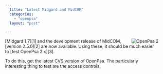 ```yaml
---
  title: "Latest Midgard and MidCOM"
  categories: 
    - "openpsa"
  layout: "post"

---
```

<img src="http://www.openpsa.org/attachment/f5983e256588eb63ddd0d2c160644a90/bd670b903c97b0da0683201eb800c73c/openpsa-small.png" alt="OpenPsa 2" align="right" />
[Midgard 1.7][1] and the development release of MidCOM, [version 2.5.0][2] are now available. Using these, it should be much easier to [test OpenPsa 2.x][3].

To do this, get the latest [CVS version][4] of OpenPsa. The particularly interesting thing to test are the access controls.

[1]: http://www.midgard-project.org/midgard/1.7/
[2]: http://www.midgard-project.org/midcom-permalink-44a9fa52af17a0acc1be7f73af37f1d9
[3]: http://bergie.iki.fi/midcom-permalink-612a8f963c58a9bd0304e33c7b59df88
[4]: http://openpsa.tigris.org/source/browse/openpsa/src/fs-midcom/openpsa/
